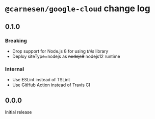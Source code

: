 # `@carnesen/google-cloud` change log

## 0.1.0
### Breaking
- Drop support for Node.js 8 for using _this_ library
- Deploy siteType=nodejs as ~~nodejs8~~ nodejs12 runtime
### Internal
- Use ESLint instead of TSLint
- Use GitHub Action instead of Travis CI
## 0.0.0
Initial release
